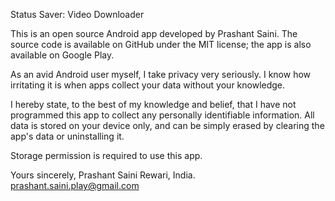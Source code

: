 Status Saver: Video Downloader

This is an open source Android app developed by Prashant Saini. The source code is available on GitHub under the MIT license; the app is also available on Google Play.

As an avid Android user myself, I take privacy very seriously. I know how irritating it is when apps collect your data without your knowledge.

I hereby state, to the best of my knowledge and belief, that I have not programmed this app to collect any personally identifiable information. All data is stored on your device only, and can be simply erased by clearing the app's data or uninstalling it.

Storage permission is required to use this app.

Yours sincerely, Prashant Saini Rewari, India. prashant.saini.play@gmail.com
